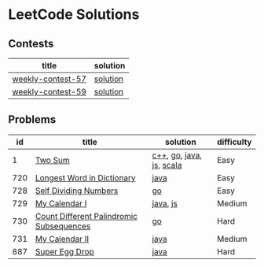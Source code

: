 # LeetCode Solutions

## Contests

| title | solution |
| ----- | -------- |
| [weekly-contest-57](https://leetcode.com/contest/leetcode-weekly-contest-57) | [solution](./contest/weekly-contest-57) |
| [weekly-contest-59](https://leetcode.com/contest/leetcode-weekly-contest-59) | [solution](./contest/weekly-contest-59) |

## Problems

| id | title | solution | difficulty |
| -- | ----- | -------- | ---------- |
| 1 | [Two Sum](https://leetcode.com/problems/two-sum/) | [c++](./problems/1/TwoSum.cc), [go](./problems/1/TwoSum.go), [java](./problems/1/TwoSum.java), [js](./problems/1/TwoSum.js), [scala](./problems/1/TwoSum.scala) | Easy |
| 720 | [Longest Word in Dictionary](https://leetcode.com/problems/longest-word-in-dictionary/) | [java](./problems/720/LongestWordInDictionary.java) | Easy |
| 728 | [Self Dividing Numbers](https://leetcode.com/problems/self-dividing-numbers/) | [go](./problems/728/SelfDividingNumbers.go) | Easy |
| 729 | [My Calendar I](https://leetcode.com/problems/my-calendar-i/) | [java](./problems/729/MyCalendar.java), [js](./problems/729/MyCalendar.js) | Medium |
| 730 | [Count Different Palindromic Subsequences](https://leetcode.com/problems/count-different-palindromic-subsequences/) | [go](./problems/730/CountDifferentPalindromicSubsequences.go) | Hard |
| 731 | [My Calendar II](https://leetcode.com/problems/my-calendar-ii/) | [java](./problems/731/MyCalendarTwo.java) | Medium |
| 887 | [Super Egg Drop](https://leetcode.com/problems/super-egg-drop/) | [java](./problems/887/SuperEggDrop.java) | Hard |
